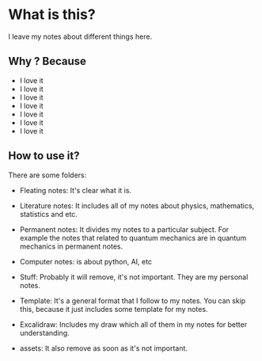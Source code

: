 # What is this?
I leave my notes about different things here. 

## Why ? Because
 - I love it
 - I love it
 - I love it
 - I love it
 - I love it
 - I love it
 - I love it
 
 
 
 
## How to use it?
 
There are some folders:
 
- Fleating notes: It's clear what it is.

- Literature notes: It includes all of my notes about physics, mathematics, statistics and etc.

- Permanent notes: It divides my notes to a particular subject. For example the notes that related to quantum mechanics are in quantum mechanics in permanent notes.

- Computer notes: is about python, AI, etc


- Stuff: Probably it will remove, it's not important. They are my personal notes.

- Template: It's a general format that I follow to my notes. You can skip this, because it just includes some template for my notes.

- Excalidraw: Includes my draw which all of them in my notes for better understanding.

- assets: It also remove as soon as it's not important.


